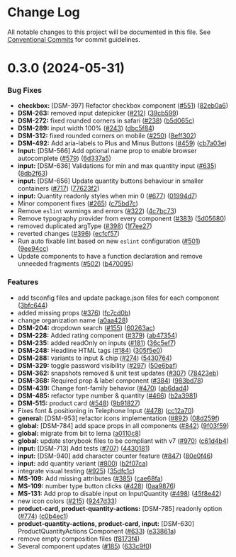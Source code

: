 # Change Log

All notable changes to this project will be documented in this file.
See [Conventional Commits](https://conventionalcommits.org) for commit guidelines.

# 0.3.0 (2024-05-31)

### Bug Fixes

- **checkbox:** [DSM-397] Refactor checkbox component ([#551](https://github.com/CarlsbergGBS/cx-component-library/issues/551)) ([82eb0a6](https://github.com/CarlsbergGBS/cx-component-library/commit/82eb0a62c27c1df768ae94643365942d5f4398e1))
- **DSM-263:** removed input datepicker ([#212](https://github.com/CarlsbergGBS/cx-component-library/issues/212)) ([39cb599](https://github.com/CarlsbergGBS/cx-component-library/commit/39cb599f6b5d943fd4fc55cfbbf47dcff8127566))
- **DSM-272:** fixed rounded corners in safari ([#238](https://github.com/CarlsbergGBS/cx-component-library/issues/238)) ([b5d065c](https://github.com/CarlsbergGBS/cx-component-library/commit/b5d065c7b07336f9ac98aca3208e5b178e7814ea))
- **DSM-289:** input width 100% ([#243](https://github.com/CarlsbergGBS/cx-component-library/issues/243)) ([dbc5f84](https://github.com/CarlsbergGBS/cx-component-library/commit/dbc5f84117220747a3c5c1671d9c51a20c626193))
- **DSM-312:** fixed rounded corners on mobile ([#250](https://github.com/CarlsbergGBS/cx-component-library/issues/250)) ([8eff302](https://github.com/CarlsbergGBS/cx-component-library/commit/8eff302cde8ad59e993cf082ddc8f68e383e9e54))
- **DSM-492:** Add aria-labels to Plus and Minus Buttons ([#459](https://github.com/CarlsbergGBS/cx-component-library/issues/459)) ([cb7a03e](https://github.com/CarlsbergGBS/cx-component-library/commit/cb7a03e161f5619c8f4c06125e6b8bddeb67e5d7))
- **Input:** [DSM-566] Add optional name prop to enable browser autocomplete ([#579](https://github.com/CarlsbergGBS/cx-component-library/issues/579)) ([6d337a5](https://github.com/CarlsbergGBS/cx-component-library/commit/6d337a5803b0cf53637a6a91e734c1650f7eed78))
- **input:** [DSM-636] Validations for min and max quantity input ([#635](https://github.com/CarlsbergGBS/cx-component-library/issues/635)) ([8db2f63](https://github.com/CarlsbergGBS/cx-component-library/commit/8db2f63e99a9cfa05f17d1432db2347409791f29))
- **input:** [DSM-656] Update quantity buttons behaviour in smaller containers ([#717](https://github.com/CarlsbergGBS/cx-component-library/issues/717)) ([77623f2](https://github.com/CarlsbergGBS/cx-component-library/commit/77623f2d2779b6651d63c9b2db555c6800ccd3ab))
- **input:** Quantity readonly styles when min 0 ([#677](https://github.com/CarlsbergGBS/cx-component-library/issues/677)) ([01994d7](https://github.com/CarlsbergGBS/cx-component-library/commit/01994d7be30fe447648c78b350d9c01731d4e3c1))
- Minor component fixes ([#265](https://github.com/CarlsbergGBS/cx-component-library/issues/265)) ([c75bd7c](https://github.com/CarlsbergGBS/cx-component-library/commit/c75bd7c926163db6efb65ab89a64d8637d7a4664))
- Remove `eslint` warnings and errors ([#322](https://github.com/CarlsbergGBS/cx-component-library/issues/322)) ([4c7bc73](https://github.com/CarlsbergGBS/cx-component-library/commit/4c7bc737de8abb060919ac5ba16220a6d5d0ace9))
- Remove typography provider from every component ([#383](https://github.com/CarlsbergGBS/cx-component-library/issues/383)) ([5d05680](https://github.com/CarlsbergGBS/cx-component-library/commit/5d05680e40d3da5bb3042bd8191427a70606afc3))
- removed duplicated argType ([#398](https://github.com/CarlsbergGBS/cx-component-library/issues/398)) ([1f7ee27](https://github.com/CarlsbergGBS/cx-component-library/commit/1f7ee271d9faf80fc79fc5cfccefcc70575e64e2))
- reverted changes ([#396](https://github.com/CarlsbergGBS/cx-component-library/issues/396)) ([ecfcf57](https://github.com/CarlsbergGBS/cx-component-library/commit/ecfcf573863253fea16e24764b6f452c3cc4f215))
- Run auto fixable lint based on new `eslint` configuration ([#501](https://github.com/CarlsbergGBS/cx-component-library/issues/501)) ([9ee94cc](https://github.com/CarlsbergGBS/cx-component-library/commit/9ee94cc2cd407f717e62d8857b5f20a74e7bbec4))
- Update components to have a function declaration and remove unneeded fragments ([#502](https://github.com/CarlsbergGBS/cx-component-library/issues/502)) ([b470095](https://github.com/CarlsbergGBS/cx-component-library/commit/b4700954f4e1ae9c7e547f4de37ac2b15a9d55ea))

### Features

- add tsconfig files and update package.json files for each component ([3bfc644](https://github.com/CarlsbergGBS/cx-component-library/commit/3bfc644e1cfc9dbb7cf7a0469e25fce055b53240))
- added missing props ([#376](https://github.com/CarlsbergGBS/cx-component-library/issues/376)) ([fc7cd0b](https://github.com/CarlsbergGBS/cx-component-library/commit/fc7cd0bae08fe01275049206c62fdfce7a90638a))
- change organization name ([a0aa428](https://github.com/CarlsbergGBS/cx-component-library/commit/a0aa428f43138af5707a3ff4c0e36b7c056f02e6))
- **DSM-204:** dropdown search ([#155](https://github.com/CarlsbergGBS/cx-component-library/issues/155)) ([60263ac](https://github.com/CarlsbergGBS/cx-component-library/commit/60263ac4e403a0040f86c1f7059ae27a5b88f14b))
- **DSM-228:** Added rating component ([#379](https://github.com/CarlsbergGBS/cx-component-library/issues/379)) ([ab47354](https://github.com/CarlsbergGBS/cx-component-library/commit/ab47354db803fb051a1f87d66ee34966698df8bd))
- **DSM-235:** added readOnly on inputs ([#181](https://github.com/CarlsbergGBS/cx-component-library/issues/181)) ([36c5ef7](https://github.com/CarlsbergGBS/cx-component-library/commit/36c5ef7cb1225bf5a150918e01e10fd253377110))
- **DSM-248:** Headline HTML tags ([#184](https://github.com/CarlsbergGBS/cx-component-library/issues/184)) ([305f5e0](https://github.com/CarlsbergGBS/cx-component-library/commit/305f5e0fa92d5813f4877b338ad827a8c347d452))
- **DSM-288:** variants to input & chip ([#274](https://github.com/CarlsbergGBS/cx-component-library/issues/274)) ([5430764](https://github.com/CarlsbergGBS/cx-component-library/commit/54307643c5f171131601844690e7dd149de23086))
- **DSM-329:** toggle password visibility ([#297](https://github.com/CarlsbergGBS/cx-component-library/issues/297)) ([50e6baf](https://github.com/CarlsbergGBS/cx-component-library/commit/50e6baf32acd8e1f65b03a15756c7cac7ba4f291))
- **DSM-362:** snapshots removed & unit test updates ([#307](https://github.com/CarlsbergGBS/cx-component-library/issues/307)) ([78423eb](https://github.com/CarlsbergGBS/cx-component-library/commit/78423eb5cfe04fe8a3a7af1f5af074ac6d35e235))
- **DSM-368:** Required prop & label component ([#384](https://github.com/CarlsbergGBS/cx-component-library/issues/384)) ([983bd78](https://github.com/CarlsbergGBS/cx-component-library/commit/983bd78c8f526a8faa2df601bf918b40219820f2))
- **DSM-439:** Change font-family behavior ([#470](https://github.com/CarlsbergGBS/cx-component-library/issues/470)) ([ab6dad4](https://github.com/CarlsbergGBS/cx-component-library/commit/ab6dad414c42c4343de3de6abaa4cd3ff98cfca1))
- **DSM-485:** refactor type number & quantity ([#466](https://github.com/CarlsbergGBS/cx-component-library/issues/466)) ([b2a3981](https://github.com/CarlsbergGBS/cx-component-library/commit/b2a3981107516a461e3c89c1a8d8d69368649d4a))
- **DSM-515:** product card ([#548](https://github.com/CarlsbergGBS/cx-component-library/issues/548)) ([9b91827](https://github.com/CarlsbergGBS/cx-component-library/commit/9b918271c05d4a98fdd7c5b34bb356f89a92c991))
- Fixes font & positioning in Telephone Input ([#478](https://github.com/CarlsbergGBS/cx-component-library/issues/478)) ([cc12a70](https://github.com/CarlsbergGBS/cx-component-library/commit/cc12a706f64cad0307f6e5002594737de2bbe772))
- **general:** [DSM-953] refactor icons implementation ([#892](https://github.com/CarlsbergGBS/cx-component-library/issues/892)) ([08d259f](https://github.com/CarlsbergGBS/cx-component-library/commit/08d259f476ce97e9db8ac41d5eb4773eabca0d37))
- **global:** [DSM-784] add space props in all components ([#842](https://github.com/CarlsbergGBS/cx-component-library/issues/842)) ([9f03f59](https://github.com/CarlsbergGBS/cx-component-library/commit/9f03f59e7518a99abcea06bacbee989d1ddb0465))
- **global:** migrate from bit to lerna ([a0110c8](https://github.com/CarlsbergGBS/cx-component-library/commit/a0110c8831370dc762c193b17cc593eed381f990))
- **global:** update storybook files to be compliant with v7 ([#970](https://github.com/CarlsbergGBS/cx-component-library/issues/970)) ([c61d4b4](https://github.com/CarlsbergGBS/cx-component-library/commit/c61d4b40a0755becf942ad3f28758a159f8c54e4))
- **input:** [DSM-713] Add tests ([#707](https://github.com/CarlsbergGBS/cx-component-library/issues/707)) ([4430181](https://github.com/CarlsbergGBS/cx-component-library/commit/443018176fed7ec20c2da496ba1892b9f9b2fb00))
- **input:** [DSM-940] add character counter feature ([#847](https://github.com/CarlsbergGBS/cx-component-library/issues/847)) ([80e0f46](https://github.com/CarlsbergGBS/cx-component-library/commit/80e0f469cb9f688bb74f179d1401ccba11f7128a))
- **input:** add quantity variant ([#800](https://github.com/CarlsbergGBS/cx-component-library/issues/800)) ([b2f07ca](https://github.com/CarlsbergGBS/cx-component-library/commit/b2f07ca29940642260d4936cc958e9122b672440))
- integrate visual testing ([#925](https://github.com/CarlsbergGBS/cx-component-library/issues/925)) ([35dfc1c](https://github.com/CarlsbergGBS/cx-component-library/commit/35dfc1cce6b76d5d2661d552f9fb25477d3a57f7))
- **MS-109:** Add missing attributes ([#385](https://github.com/CarlsbergGBS/cx-component-library/issues/385)) ([cae68fa](https://github.com/CarlsbergGBS/cx-component-library/commit/cae68fa23fb5794af66073589ed2b22e09ddce2b))
- **MS-109:** number type button clicks ([#428](https://github.com/CarlsbergGBS/cx-component-library/issues/428)) ([0aa9876](https://github.com/CarlsbergGBS/cx-component-library/commit/0aa98765a8db3a25243634d1bbf0defdbbf48c0f))
- **MS-131:** Add prop to disable input on InputQuantity ([#498](https://github.com/CarlsbergGBS/cx-component-library/issues/498)) ([45f8e42](https://github.com/CarlsbergGBS/cx-component-library/commit/45f8e4251297674f74f3fc2d0e7aa870c6d7130b))
- new icon colors ([#215](https://github.com/CarlsbergGBS/cx-component-library/issues/215)) ([9247d33](https://github.com/CarlsbergGBS/cx-component-library/commit/9247d3370bcde78432033ba8b23837f97e0b0dc0))
- **product-card, product-quantity-actions:** [DSM-785] readonly option ([#774](https://github.com/CarlsbergGBS/cx-component-library/issues/774)) ([c0b4ec1](https://github.com/CarlsbergGBS/cx-component-library/commit/c0b4ec15c2872e4b15ef886d5850e4fd48ef4f09))
- **product-quantity-actions, product-card, input:** [DSM-630] ProductQuantityActions Component ([#633](https://github.com/CarlsbergGBS/cx-component-library/issues/633)) ([e33861a](https://github.com/CarlsbergGBS/cx-component-library/commit/e33861a9c082a21ab533a38fd4e028ff58d9a5f0))
- remove empty composition files ([f8173f4](https://github.com/CarlsbergGBS/cx-component-library/commit/f8173f4a2ecbf80bb7b6ffe848c023ae31819c2d))
- Several component updates ([#185](https://github.com/CarlsbergGBS/cx-component-library/issues/185)) ([633c9f0](https://github.com/CarlsbergGBS/cx-component-library/commit/633c9f0a4432e9e3d08ff05156453660929c19a2))
